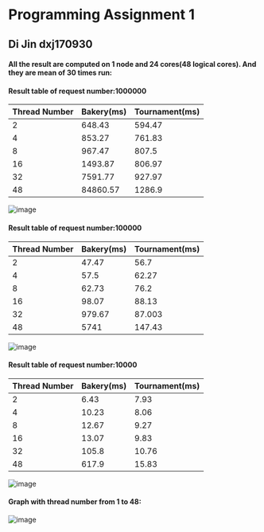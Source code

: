 # Programming Assignment 1
## Di Jin dxj170930
#### All the result are computed on 1 node and 24 cores(48 logical cores). And they are mean of 30 times run:
#### Result table of request number:1000000
Thread Number | Bakery(ms) | Tournament(ms)
---|---|---
2 | 648.43 |594.47 
4 | 853.27 |761.83 
8 | 967.47 | 807.5
16 | 1493.87 | 806.97
32 | 7591.77 | 927.97
48 | 84860.57 | 1286.9
![image](https://note.youdao.com/yws/public/resource/983606749d0689091ef1e753eff71ad4/xmlnote/6FC175F10B9F4812A024A4CE6B8107B1/269)
#### Result table of request number:100000
Thread Number | Bakery(ms) | Tournament(ms)
---|---|---
2 | 47.47 |56.7 
4 | 57.5 |62.27
8 | 62.73 | 76.2
16 | 98.07 | 88.13
32 | 979.67 | 87.003
48 | 5741 | 147.43
![image](https://note.youdao.com/yws/public/resource/983606749d0689091ef1e753eff71ad4/xmlnote/177B690105E34756B510B35141011D15/276)
#### Result table of request number:10000
Thread Number | Bakery(ms) | Tournament(ms)
---|---|---
2 | 6.43 |7.93
4 | 10.23 |8.06
8 | 12.67 | 9.27
16 | 13.07 | 9.83
32 | 105.8 | 10.76
48 | 617.9 | 15.83
![image](https://note.youdao.com/yws/public/resource/983606749d0689091ef1e753eff71ad4/xmlnote/84AABFB9F3E74749AA907F5EB58F6FA5/280)

#### Graph with thread number from 1 to 48:
![image](https://note.youdao.com/yws/public/resource/983606749d0689091ef1e753eff71ad4/xmlnote/71B4E656770C46DB823C6510D39BB5B2/285)